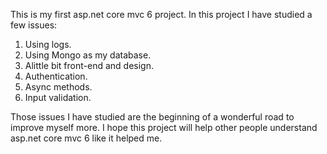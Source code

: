 This is my first asp.net core mvc 6 project. In this project I have studied a few issues:

1. Using logs.
2. Using Mongo as my database.
3. Alittle bit front-end and design.
4. Authentication.
5. Async methods.
6. Input validation.

Those issues I have studied are the beginning of a wonderful road to improve myself more. I hope this project will help other people understand asp.net core mvc 6 like it helped me.
